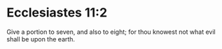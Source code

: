 # Ecclesiastes 11:2

Give a portion to seven, and also to eight; for thou knowest not what evil shall be upon the earth.